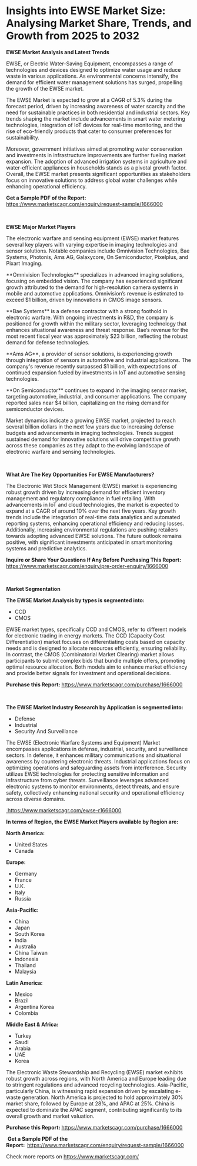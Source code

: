 <p><h1>Insights into EWSE Market Size: Analysing Market Share, Trends, and Growth from 2025 to 2032</h1></p><p><strong>EWSE Market Analysis and Latest Trends</strong></p>
<p><p>EWSE, or Electric Water-Saving Equipment, encompasses a range of technologies and devices designed to optimize water usage and reduce waste in various applications. As environmental concerns intensify, the demand for efficient water management solutions has surged, propelling the growth of the EWSE market.</p><p>The EWSE Market is expected to grow at a CAGR of 5.3% during the forecast period, driven by increasing awareness of water scarcity and the need for sustainable practices in both residential and industrial sectors. Key trends shaping the market include advancements in smart water metering technologies, integration of IoT devices for real-time monitoring, and the rise of eco-friendly products that cater to consumer preferences for sustainability.</p><p>Moreover, government initiatives aimed at promoting water conservation and investments in infrastructure improvements are further fueling market expansion. The adoption of advanced irrigation systems in agriculture and water-efficient appliances in households stands as a pivotal growth factor. Overall, the EWSE market presents significant opportunities as stakeholders focus on innovative solutions to address global water challenges while enhancing operational efficiency.</p></p>
<p><strong>Get a Sample PDF of the Report:&nbsp;</strong> <a href="https://www.marketscagr.com/enquiry/request-sample/1666000?utm_campaign=2476&utm_medium=2&utm_source=Github&utm_content=ia&utm_term=28022025&utm_id=ewse">https://www.marketscagr.com/enquiry/request-sample/1666000</a></p>
<p>&nbsp;</p>
<p><strong>EWSE Major Market Players</strong></p>
<p><p>The electronic warfare and sensing equipment (EWSE) market features several key players with varying expertise in imaging technologies and sensor solutions. Notable companies include Omnivision Technologies, Bae Systems, Photonis, Ams AG, Galaxycore, On Semiconductor, Pixelplus, and Pixart Imaging.</p><p>**Omnivision Technologies** specializes in advanced imaging solutions, focusing on embedded vision. The company has experienced significant growth attributed to the demand for high-resolution camera systems in mobile and automotive applications. Omnivision’s revenue is estimated to exceed $1 billion, driven by innovations in CMOS image sensors.</p><p>**Bae Systems** is a defense contractor with a strong foothold in electronic warfare. With ongoing investments in R&D, the company is positioned for growth within the military sector, leveraging technology that enhances situational awareness and threat response. Bae’s revenue for the most recent fiscal year was approximately $23 billion, reflecting the robust demand for defense technologies.</p><p>**Ams AG**, a provider of sensor solutions, is experiencing growth through integration of sensors in automotive and industrial applications. The company's revenue recently surpassed $1 billion, with expectations of continued expansion fueled by investments in IoT and automotive sensing technologies.</p><p>**On Semiconductor** continues to expand in the imaging sensor market, targeting automotive, industrial, and consumer applications. The company reported sales near $4 billion, capitalizing on the rising demand for semiconductor devices.</p><p>Market dynamics indicate a growing EWSE market, projected to reach several billion dollars in the next few years due to increasing defense budgets and advancements in imaging technologies. Trends suggest sustained demand for innovative solutions will drive competitive growth across these companies as they adapt to the evolving landscape of electronic warfare and sensing technologies.</p></p>
<p>&nbsp;</p>
<p><strong>What Are The Key Opportunities For EWSE Manufacturers?</strong></p>
<p><p>The Electronic Wet Stock Management (EWSE) market is experiencing robust growth driven by increasing demand for efficient inventory management and regulatory compliance in fuel retailing. With advancements in IoT and cloud technologies, the market is expected to expand at a CAGR of around 10% over the next five years. Key growth trends include the integration of real-time data analytics and automated reporting systems, enhancing operational efficiency and reducing losses. Additionally, increasing environmental regulations are pushing retailers towards adopting advanced EWSE solutions. The future outlook remains positive, with significant investments anticipated in smart monitoring systems and predictive analytics.</p></p>
<p><strong>Inquire or Share Your Questions If Any Before Purchasing This Report:</strong> <a href="https://www.marketscagr.com/enquiry/pre-order-enquiry/1666000?utm_campaign=2476&utm_medium=2&utm_source=Github&utm_content=ia&utm_term=28022025&utm_id=ewse">https://www.marketscagr.com/enquiry/pre-order-enquiry/1666000</a></p>
<p>&nbsp;</p>
<p><strong>Market Segmentation</strong></p>
<p><strong>The EWSE Market Analysis by types is segmented into:</strong></p>
<p><ul><li>CCD</li><li>CMOS</li></ul></p>
<p><p>EWSE market types, specifically CCD and CMOS, refer to different models for electronic trading in energy markets. The CCD (Capacity Cost Differentiation) market focuses on differentiating costs based on capacity needs and is designed to allocate resources efficiently, ensuring reliability. In contrast, the CMOS (Combinatorial Market Clearing) market allows participants to submit complex bids that bundle multiple offers, promoting optimal resource allocation. Both models aim to enhance market efficiency and provide better signals for investment and operational decisions.</p></p>
<p><strong>Purchase this Report:&nbsp;</strong><a href="https://www.marketscagr.com/purchase/1666000?utm_campaign=2476&utm_medium=2&utm_source=Github&utm_content=ia&utm_term=28022025&utm_id=ewse">https://www.marketscagr.com/purchase/1666000</a></p>
<p>&nbsp;</p>
<p><strong>The EWSE Market Industry Research by Application is segmented into:</strong></p>
<p><ul><li>Defense</li><li>Industrial</li><li>Security And Surveillance</li></ul></p>
<p><p>The EWSE (Electronic Warfare Systems and Equipment) Market encompasses applications in defense, industrial, security, and surveillance sectors. In defense, it enhances military communications and situational awareness by countering electronic threats. Industrial applications focus on optimizing operations and safeguarding assets from interference. Security utilizes EWSE technologies for protecting sensitive information and infrastructure from cyber threats. Surveillance leverages advanced electronic systems to monitor environments, detect threats, and ensure safety, collectively enhancing national security and operational efficiency across diverse domains.</p></p>
<p><a href="https://www.marketscagr.com/ewse-r1666000?utm_campaign=2476&utm_medium=2&utm_source=Github&utm_content=ia&utm_term=28022025&utm_id=ewse">&nbsp;https://www.marketscagr.com/ewse-r1666000</a></p>
<p><strong>In terms of Region, the EWSE Market Players available by Region are:</strong></p>
<p>
    <p> <strong> North America: </strong>
        <ul>
            <li>United States</li>
            <li>Canada</li>
        </ul>
        </p> 
    <p> <strong> Europe: </strong>
        <ul>
            <li>Germany</li>
            <li>France</li>
            <li>U.K.</li>
            <li>Italy</li>
            <li>Russia</li>
        </ul>
        </p> 
    <p> <strong> Asia-Pacific: </strong>
        <ul>
            <li>China</li>
            <li>Japan</li>
            <li>South Korea</li>
            <li>India</li>
            <li>Australia</li>
            <li>China Taiwan</li>
            <li>Indonesia</li>
            <li>Thailand</li>
            <li>Malaysia</li>
        </ul>
        </p> 
    <p> <strong> Latin America: </strong>
        <ul>
            <li>Mexico</li>
            <li>Brazil</li>
            <li>Argentina Korea</li>
            <li>Colombia</li>
        </ul>
        </p> 
    <p> <strong> Middle East & Africa: </strong>
        <ul>
            <li>Turkey</li>
            <li>Saudi</li>
            <li>Arabia</li>
            <li>UAE</li>
            <li>Korea</li>
        </ul>
    </p>
    </p>
<p><p>The Electronic Waste Stewardship and Recycling (EWSE) market exhibits robust growth across regions, with North America and Europe leading due to stringent regulations and advanced recycling technologies. Asia-Pacific, particularly China, is witnessing rapid expansion driven by escalating e-waste generation. North America is projected to hold approximately 30% market share, followed by Europe at 28%, and APAC at 25%. China is expected to dominate the APAC segment, contributing significantly to its overall growth and market valuation.</p></p>
<p><strong>Purchase this Report: </strong><a href="https://www.marketscagr.com/purchase/1666000?utm_campaign=2476&utm_medium=2&utm_source=Github&utm_content=ia&utm_term=28022025&utm_id=ewse">https://www.marketscagr.com/purchase/1666000</a></p>
<p>&nbsp;<strong>Get a Sample PDF of the Report:&nbsp;&nbsp;</strong><a href="https://www.marketscagr.com/enquiry/request-sample/1666000?utm_campaign=2476&utm_medium=2&utm_source=Github&utm_content=ia&utm_term=28022025&utm_id=ewse">https://www.marketscagr.com/enquiry/request-sample/1666000</a></p>
<p><strong></strong></p>
<p>Check more reports on <a href="https://www.marketscagr.com/?utm_campaign=2476&utm_medium=2&utm_source=Github&utm_content=ia&utm_term=28022025&utm_id=ewse">https://www.marketscagr.com/</a></p>